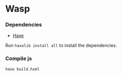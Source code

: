 # Wasp

### Dependencies

 * [Haxe](https://haxe.org/)

Run `haxelib install all` to install the dependencies.

### Compile js

```
haxe build.hxml
```

